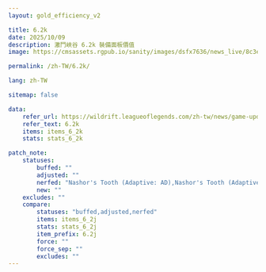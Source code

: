```yaml
---
layout: gold_efficiency_v2

title: 6.2k
date: 2025/10/09
description: 激鬥峽谷 6.2k 裝備面板價值
image: https://cmsassets.rgpub.io/sanity/images/dsfx7636/news_live/8c3e439502d1bef76dd3ed4fe8b295a11b32ee39-1920x1080.jpg?w=1200&h=630&fm=webp&fit=crop&crop=center

permalink: /zh-TW/6.2k/

lang: zh-TW

sitemap: false

data:
    refer_url: https://wildrift.leagueoflegends.com/zh-tw/news/game-updates/wild-rift-patch-notes-6-2k/
    refer_text: 6.2k
    items: items_6_2k
    stats: stats_6_2k

patch_note:
    statuses:
        buffed: ""
        adjusted: ""
        nerfed: "Nashor's Tooth (Adaptive: AD),Nashor's Tooth (Adaptive: AP)"
        new: ""
    excludes: ""
    compare:
        statuses: "buffed,adjusted,nerfed"
        items: items_6_2j
        stats: stats_6_2j
        item_prefix: 6.2j
        force: ""
        force_sep: ""
        excludes: ""
---
```

